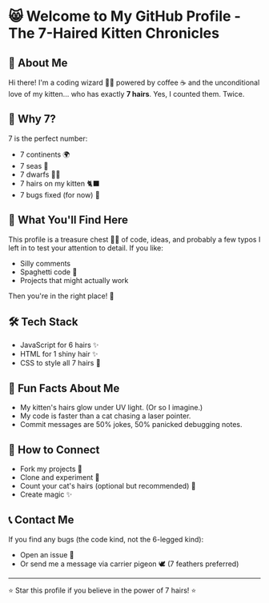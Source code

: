 # 😸 Welcome to My GitHub Profile - The 7-Haired Kitten Chronicles

## 🐾 About Me
Hi there! I'm a coding wizard 🧙‍♂️ powered by coffee ☕ and the unconditional love of my kitten... who has exactly **7 hairs**. Yes, I counted them. Twice. 

## 🔢 Why 7?
7 is the perfect number:
- 7 continents 🌍
- 7 seas 🌊
- 7 dwarfs 🧝‍♂️
- 7 hairs on my kitten 🐈‍⬛
- 7 bugs fixed (for now) 🐞

## 📂 What You'll Find Here
This profile is a treasure chest 🏴‍☠️ of code, ideas, and probably a few typos I left in to test your attention to detail. If you like:
- Silly comments
- Spaghetti code 🍝
- Projects that might actually work

Then you're in the right place! 🎉

## 🛠️ Tech Stack
- JavaScript for 6 hairs ✨
- HTML for 1 shiny hair ✨
- CSS to style all 7 hairs 🌈

## 🤯 Fun Facts About Me
- My kitten's hairs glow under UV light. (Or so I imagine.)
- My code is faster than a cat chasing a laser pointer.
- Commit messages are 50% jokes, 50% panicked debugging notes.

## 🐾 How to Connect
- Fork my projects 🍴
- Clone and experiment 🧬
- Count your cat's hairs (optional but recommended) 🧮
- Create magic ✨

## 📞 Contact Me
If you find any bugs (the code kind, not the 6-legged kind):
- Open an issue 🐛
- Or send me a message via carrier pigeon 🕊️ (7 feathers preferred)

---
⭐️ Star this profile if you believe in the power of 7 hairs! ⭐️

